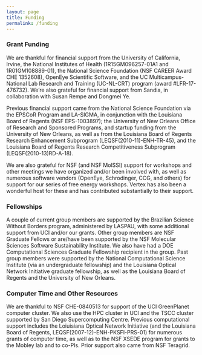 ```yaml
---
layout: page
title: Funding
permalink: /funding
---
```


### **Grant Funding**

We are thankful for financial support from the University of California, Irvine, the National Institutes of Health (1R15GM096257-01A1 and 1R01GM108889-01), the National Science Foundation (NSF CAREER Award CHE 1352608),  OpenEye Scientific Software, and the UC Multicampus-National Lab Research and Training (UC-NL-CRT) program (award #LFR-17-476732). We’re also grateful for financial support from Sandia, in collaboration with Susan Rempe and Dongmei Ye.

Previous financial support came from the National Science Foundation via the EPSCoR Program and LA-SIGMA, in conjunction with the Louisiana Board of Regents (NSF EPS-1003897); the University of New Orleans Office of Research and Sponsored Programs, and startup funding from the University of New Orleans, as well as from the Louisiana Board of Regents Research Enhancement Subprogram (LEQSF(2010-11)-ENH-TR-45), and the Louisiana Board of Regents Research Competitiveness Subprogram (LEQSF(2010-13)RD-A-18).

We are also grateful for NSF (and NSF MolSSI) support for workshops and other meetings we have organized and/or been involved with, as well as numerous software vendors (OpenEye, Schrodinger, CCG, and others) for support for our series of free energy workshops. Vertex has also been a wonderful host for these and has contributed substantially to their support.

### **Fellowships**
A couple of current group members are supported by the Brazilian Science Without Borders program, administered by LASPAU, with some additional support from UCI and/or our grants. Other group members are NSF Graduate Fellows or are/have been supported by the NSF Molecular Sciences Software Sustainability Institute. We also have had a DOE Computational Sciences Graduate Fellowship recipient in the group. Past group members were supported by the National Computational Science Institute (via an undergraduate fellowship) and the Louisiana Optical Network Initiative graduate fellowship, as well as the Louisiana Board of Regents and the University of New Orleans.

### **Computer Time and Other Resources**
We are thankful to NSF CHE-0840513 for support of the UCI GreenPlanet computer cluster. We also use the HPC cluster in UCI and the TSCC cluster supported by San Diego Supercomputing Centre. Previous computational support includes the Loiuisiana Optical Network Initiative (and the Louisiana Board of Regents, LEQSF(2007-12)-ENH-PKSFI-PRS-01) for numerous grants of computer time, as well as to the NSF XSEDE program for grants to the Mobley lab and to co-PIs. Prior support also came from NSF Teragrid.
